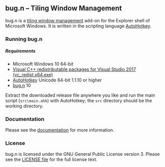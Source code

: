 ## bug.n &ndash; Tiling Window Management

bug.n is a [tiling window management](https://en.wikipedia.org/wiki/Tiling_window_manager) add-on 
for the Explorer shell of Microsoft Windows. It is written in the scripting language 
[AutoHotkey](https://www.autohotkey.com/).

### Running bug.n

##### Requirements

* Microsoft Windows 10 64-bit
* [Visual C++ redistributable packages for Visual Studio 2017 (vc_redist.x64.exe)](https://support.microsoft.com/en-us/help/2977003/the-latest-supported-visual-c-downloads)
* [AutoHotkey](https://www.autohotkey.com/download/ahk-install.exe) Unicode 64-bit 1.1.10 or higher
* [bug.n](https://github.com/fuhsjr00/bug.n/releases/latest) 10

Extract the downloaded release file anywhere you like and run the main script (`src\main.ahk`) 
with AutoHotkey; the `src` directory should be the working directory.

### Documentation

Please see the [documentation](./doc) for more information.

### License

bug.n is licensed under the GNU General Public License version 3. Please see the 
[LICENSE file](./LICENSE.md) for the full license text.
